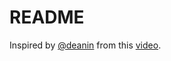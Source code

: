 # README

Inspired by [@deanin](https://twitter.com/deaniocom) from this [video](https://www.youtube.com/watch?v=A6H_gjT0fT4).
